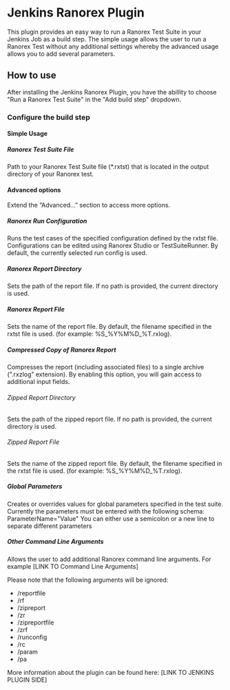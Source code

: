 # Jenkins Ranorex Plugin
This plugin provides an easy way to run a Ranorex Test Suite in your Jenkins Job as a build step. The simple usage allows the user to run a Ranorex Test without any additional settings whereby the advanced usage allows you to add several parameters.
## How to use
After installing the Jenkins Ranorex Plugin, you have the abillity to choose "Run a Ranorex Test Suite" in the "Add build step" dropdown.

### Configure the build step
#### Simple Usage
##### Ranorex Test Suite File
Path to your Ranorex Test Suite file (*.rxtst) that is located in the output directory of your Ranorex test.

#### Advanced options
Extend the “Advanced…” section to access more options.

##### Ranorex Run Configuration
Runs the test cases of the specified configuration defined by the rxtst file. Configurations can be edited using Ranorex Studio or TestSuiteRunner. By default, the currently selected run config is used.

##### Ranorex Report Directory
Sets the path of the report file. If no path is provided, the current directory is used.

##### Ranorex Report File
Sets the name of the report file. By default, the filename specified in the rxtst file is used. (for example: %S_%Y%M%D_%T.rxlog).

##### Compressed Copy of Ranorex Report
Compresses the report (including associated files) to a single archive (".rxzlog" extension). By enabling this option, you will gain access to additional input fields.
###### Zipped Report Directory
Sets the path of the zipped report file. If no path is provided, the current directory is used.
###### Zipped Report File
Sets the name of the zipped report file. By default, the filename specified in the rxtst file is used. (for example: %S_%Y%M%D_%T.rxlog).

##### Global Parameters
Creates or overrides values for global parameters specified in the test suite.
Currently the parameters must be entered with the following schema: ParameterName="Value" You can either use a semicolon or a new line to separate different parameters
 

##### Other Command Line Arguments
Allows the user to add additional Ranorex command line arguments. For example [LINK TO Command Line Arguments]


Please note that the following arguments will be ignored:
* /reportfile
* /rf
* /zipreport
* /zr
* /zipreportfile
* /zrf
* /runconfig
* /rc
* /param
* /pa

More information about the plugin can be found here: [LINK TO JENKINS PLUGIN SIDE]
